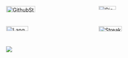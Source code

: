 <div style="display: grid; grid-template-columns: 50% 50%; width: 100%; margin: 0; padding: 0">
  <img style="width: 56%;" src="https://github-readme-stats.vercel.app/api?username=dadolyner&show_icons=true&theme=radical" alt="GithubStats.png" />
  <img style="width: 43%;" alt="Discord Status" src="https://lanyard.cnrad.dev/api/267707218504187914?bg=1f1f1f&borderRadius=5px">
  
  <img style="width: 49%;" src="https://github-readme-stats.vercel.app/api/top-langs/?username=dadolyner&layout=compact&theme=radical" alt="Languages.png" />
  <img style="width: 50%;" src="https://github-readme-streak-stats.herokuapp.com/?user=dadolyner&theme=radical" alt="StreakStats.png" />
</div>

<div style="display: grid; grid-template-columns: 50% 50%; width: 100%; margin: 0; padding: 0">
  <a href=#><img src="contributions.svg"></a>
</div>
